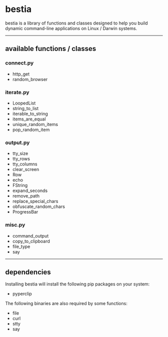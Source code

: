 # bestia
bestia is a library of functions and classes designed to help you build dynamic command-line applications on Linux / Darwin systems.

***
## available functions / classes
### connect.py
* http_get
* random_browser

### iterate.py
* LoopedList
* string_to_list
* iterable_to_string
* items_are_equal
* unique_random_items
* pop_random_item

### output.py
* tty_size
* tty_rows
* tty_columns
* clear_screen
* Row
* echo
* FString
* expand_seconds
* remove_path
* replace_special_chars
* obfuscate_random_chars
* ProgressBar

### misc.py
* command_output
* copy_to_clipboard
* file_type
* say


***
## dependencies
Installing bestia will install the following pip packages on your system:

* pyperclip

The following binaries are also required by some functions:

* file
* curl
* stty
* say
